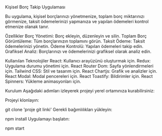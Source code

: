 Kişisel Borç Takip Uygulaması


Bu uygulama, kişisel borçlarınızı yönetmenize, toplam borç miktarınızı görmenize, taksit ödemelerinizi yapmanıza ve yapılan ödemeleri kontrol etmenize olanak tanır.

Özellikler
Borç Yönetimi: Borç ekleyin, düzenleyin ve silin.
Toplam Borç Görüntüleme: Tüm borçlarınızın toplamını görün.
Taksit Ödeme: Taksit ödemelerinizi yönetin.
Ödeme Kontrolü: Yapılan ödemeleri takip edin.
Grafiksel Analiz: Borçlarınızı ve ödemelerinizi grafiksel olarak analiz edin.



Kullanılan Teknolojiler
React: Kullanıcı arayüzünü oluşturmak için.
Redux: Uygulama durumu yönetimi için.
React Router Dom: Sayfa yönlendirmeleri için.
Tailwind CSS: Stil ve tasarım için.
React Chartjs: Grafik ve analizler için.
React Modal: Modal pencereleri için.
React Toastify: Bildirimler için.
React Spinners: Yükleme animasyonları için.



Kurulum
Aşağıdaki adımları izleyerek projeyi yerel ortamınıza kurabilirsiniz:

Projeyi klonlayın:

git clone 'proje git linki'
Gerekli bağımlılıkları yükleyin:

npm install
Uygulamayı başlatın:

npm start


